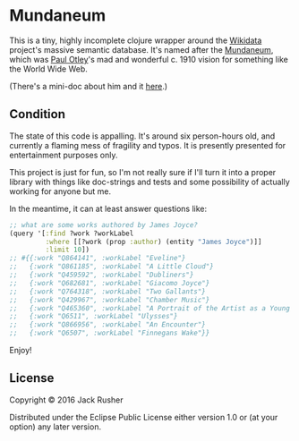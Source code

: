 # Mundaneum

This is a tiny, highly incomplete clojure wrapper around
the [Wikidata](https://www.wikidata.org/wiki/Wikidata:Main_Page)
project's massive semantic database. It's named after
the [Mundaneum](https://en.wikipedia.org/wiki/Mundaneum), which
was [Paul Otley](https://en.wikipedia.org/wiki/Paul_Otlet)'s mad and
wonderful c. 1910 vision for something like the World Wide Web.

(There's a mini-doc about him and it
[here](https://www.youtube.com/watch?v=hSyfZkVgasI).)

## Condition

The state of this code is appalling. It's around six person-hours old,
and currently a flaming mess of fragility and typos. It is presently
presented for entertainment purposes only.

This project is just for fun, so I'm not really sure if I'll turn it
into a proper library with things like doc-strings and tests and some
possibility of actually working for anyone but me.

In the meantime, it can at least answer questions like:

``` clojure
;; what are some works authored by James Joyce?
(query '[:find ?work ?workLabel
         :where [[?work (prop :author) (entity "James Joyce")]]
         :limit 10])
;; #{{:work "Q864141", :workLabel "Eveline"}
;;   {:work "Q861185", :workLabel "A Little Cloud"}
;;   {:work "Q459592", :workLabel "Dubliners"}
;;   {:work "Q682681", :workLabel "Giacomo Joyce"}
;;   {:work "Q764318", :workLabel "Two Gallants"}
;;   {:work "Q429967", :workLabel "Chamber Music"}
;;   {:work "Q465360", :workLabel "A Portrait of the Artist as a Young Man"}
;;   {:work "Q6511", :workLabel "Ulysses"}
;;   {:work "Q866956", :workLabel "An Encounter"}
;;   {:work "Q6507", :workLabel "Finnegans Wake"}} 
```

Enjoy!

## License

Copyright © 2016 Jack Rusher

Distributed under the Eclipse Public License either version 1.0 or (at
your option) any later version.
